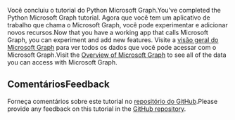<!-- markdownlint-disable MD002 MD041 -->

<span data-ttu-id="c016c-101">Você concluiu o tutorial do Python Microsoft Graph.</span><span class="sxs-lookup"><span data-stu-id="c016c-101">You've completed the Python Microsoft Graph tutorial.</span></span> <span data-ttu-id="c016c-102">Agora que você tem um aplicativo de trabalho que chama o Microsoft Graph, você pode experimentar e adicionar novos recursos.</span><span class="sxs-lookup"><span data-stu-id="c016c-102">Now that you have a working app that calls Microsoft Graph, you can experiment and add new features.</span></span> <span data-ttu-id="c016c-103">Visite a [visão geral do Microsoft Graph](/graph/overview) para ver todos os dados que você pode acessar com o Microsoft Graph.</span><span class="sxs-lookup"><span data-stu-id="c016c-103">Visit the [Overview of Microsoft Graph](/graph/overview) to see all of the data you can access with Microsoft Graph.</span></span>

## <a name="feedback"></a><span data-ttu-id="c016c-104">Comentários</span><span class="sxs-lookup"><span data-stu-id="c016c-104">Feedback</span></span>

<span data-ttu-id="c016c-105">Forneça comentários sobre este tutorial no [repositório do GitHub](https://github.com/microsoftgraph/msgraph-training-pythondjangoapp).</span><span class="sxs-lookup"><span data-stu-id="c016c-105">Please provide any feedback on this tutorial in the [GitHub repository](https://github.com/microsoftgraph/msgraph-training-pythondjangoapp).</span></span>
